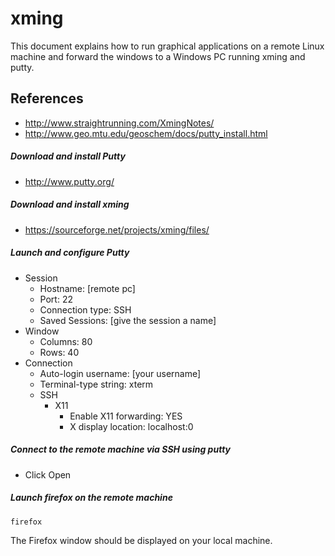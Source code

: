 # xming

This document explains how to run graphical applications on a remote Linux machine and forward the windows to a Windows PC running xming and putty.

## References
* http://www.straightrunning.com/XmingNotes/
* http://www.geo.mtu.edu/geoschem/docs/putty_install.html

##### Download and install Putty
* http://www.putty.org/

##### Download and install xming
* https://sourceforge.net/projects/xming/files/

##### Launch and configure Putty
* Session
  * Hostname: [remote pc]
  * Port: 22
  * Connection type: SSH
  * Saved Sessions: [give the session a name]
* Window
  * Columns: 80
  * Rows: 40
* Connection
  * Auto-login username: [your username]
  * Terminal-type string: xterm
  * SSH
    * X11
      * Enable X11 forwarding: YES
      * X display location: localhost:0

##### Connect to the remote machine via SSH using putty
* Click Open

##### Launch firefox on the remote machine
```
firefox
```

The Firefox window should be displayed on your local machine. 
